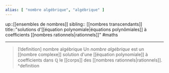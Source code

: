 ```yaml
---
alias: [ "nombre algébrique", "algébrique" ]
---
```

up::[[ensembles de nombres]]
sibling:: [[nombres transcendants]]
title::"solutions d'[[équation polynomiale|équations polynômiales]] à coefficients [[nombres rationnels|rationnels]]"
#maths

----
> [!definition] nombre algébrique
> Un _nombre algébrique_ est un [[nombre complexe]] solution d'une [[équation polynomiale]] à coefficients dans $\mathbb{Q}$ le [[corps]] des [[nombres rationnels|rationnels]].
^definition

